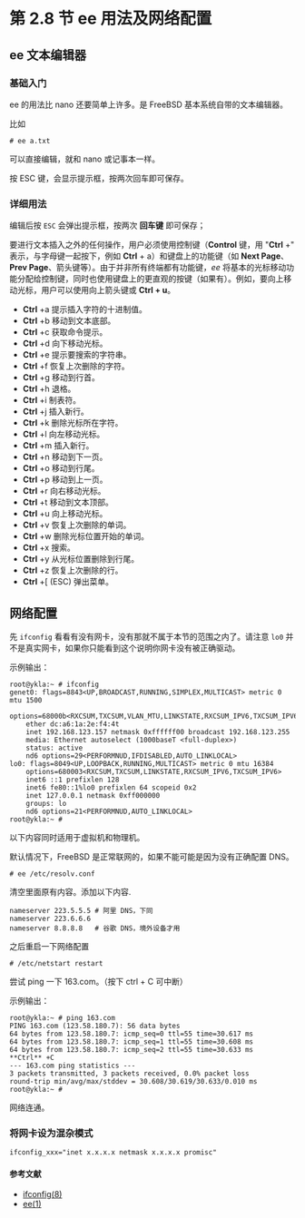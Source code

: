 # 第 2.8 节 ee 用法及网络配置

## ee 文本编辑器

### 基础入门

ee 的用法比 nano 还要简单上许多。是 FreeBSD 基本系统自带的文本编辑器。

比如

```shell-session
# ee a.txt
```

可以直接编辑，就和 nano 或记事本一样。

按 ESC 键，会显示提示框，按两次回车即可保存。

### 详细用法

编辑后按 `ESC` 会弹出提示框，按两次 **回车键** 即可保存；

要进行文本插入之外的任何操作，用户必须使用控制键（**Control** 键，用 "**Ctrl** +" 表示，与字母键一起按下，例如 **Ctrl** + a）和键盘上的功能键（如 **Next Page**、**Prev Page**、箭头键等）。由于并非所有终端都有功能键，*ee* 将基本的光标移动功能分配给控制键，同时也使用键盘上的更直观的按键（如果有）。例如，要向上移动光标，用户可以使用向上箭头键或 ****Ctrl** + u**。

- **Ctrl** +a         提示插入字符的十进制值。
- **Ctrl** +b         移动到文本底部。
- **Ctrl** +c         获取命令提示。
- **Ctrl** +d         向下移动光标。
- **Ctrl** +e         提示要搜索的字符串。
- **Ctrl** +f         恢复上次删除的字符。
- **Ctrl** +g         移动到行首。
- **Ctrl** +h         退格。
- **Ctrl** +i         制表符。
- **Ctrl** +j         插入新行。
- **Ctrl** +k         删除光标所在字符。
- **Ctrl** +l         向左移动光标。
- **Ctrl** +m         插入新行。
- **Ctrl** +n         移动到下一页。
- **Ctrl** +o         移动到行尾。
- **Ctrl** +p         移动到上一页。
- **Ctrl** +r         向右移动光标。
- **Ctrl** +t         移动到文本顶部。
- **Ctrl** +u         向上移动光标。
- **Ctrl** +v         恢复上次删除的单词。
- **Ctrl** +w         删除光标位置开始的单词。
- **Ctrl** +x         搜索。
- **Ctrl** +y         从光标位置删除到行尾。
- **Ctrl** +z         恢复上次删除的行。
- **Ctrl** +\[ (ESC)   弹出菜单。

## 网络配置

先 `ifconfig` 看看有没有网卡，没有那就不属于本节的范围之内了。请注意 `lo0` 并不是真实网卡，如果你只能看到这个说明你网卡没有被正确驱动。

示例输出：

```shell-session
root@ykla:~ # ifconfig
genet0: flags=8843<UP,BROADCAST,RUNNING,SIMPLEX,MULTICAST> metric 0 mtu 1500
	options=68000b<RXCSUM,TXCSUM,VLAN_MTU,LINKSTATE,RXCSUM_IPV6,TXCSUM_IPV6>
	ether dc:a6:1a:2e:f4:4t
	inet 192.168.123.157 netmask 0xffffff00 broadcast 192.168.123.255
	media: Ethernet autoselect (1000baseT <full-duplex>)
	status: active
	nd6 options=29<PERFORMNUD,IFDISABLED,AUTO_LINKLOCAL>
lo0: flags=8049<UP,LOOPBACK,RUNNING,MULTICAST> metric 0 mtu 16384
	options=680003<RXCSUM,TXCSUM,LINKSTATE,RXCSUM_IPV6,TXCSUM_IPV6>
	inet6 ::1 prefixlen 128
	inet6 fe80::1%lo0 prefixlen 64 scopeid 0x2
	inet 127.0.0.1 netmask 0xff000000
	groups: lo
	nd6 options=21<PERFORMNUD,AUTO_LINKLOCAL>
root@ykla:~ #
```

以下内容同时适用于虚拟机和物理机。

默认情况下，FreeBSD 是正常联网的，如果不能可能是因为没有正确配置 DNS。

```shell-session
# ee /etc/resolv.conf
```

清空里面原有内容。添加以下内容.

```shell-session
nameserver 223.5.5.5 # 阿里 DNS，下同
nameserver 223.6.6.6
nameserver 8.8.8.8   # 谷歌 DNS，境外设备才用
```

之后重启一下网络配置

```shell-session
# /etc/netstart restart
```

尝试 ping 一下 163.com。（按下 ctrl + C 可中断）

示例输出：

```shell-session
root@ykla:~ # ping 163.com
PING 163.com (123.58.180.7): 56 data bytes
64 bytes from 123.58.180.7: icmp_seq=0 ttl=55 time=30.617 ms
64 bytes from 123.58.180.7: icmp_seq=1 ttl=55 time=30.608 ms
64 bytes from 123.58.180.7: icmp_seq=2 ttl=55 time=30.633 ms
**Ctrl** +C
--- 163.com ping statistics ---
3 packets transmitted, 3 packets received, 0.0% packet loss
round-trip min/avg/max/stddev = 30.608/30.619/30.633/0.010 ms
root@ykla:~ #
```

网络连通。


### 将网卡设为混杂模式

```shell-session
ifconfig_xxx="inet x.x.x.x netmask x.x.x.x promisc"
```
#### 参考文献

- [ifconfig(8)](https://man.freebsd.org/cgi/man.cgi?ifconfig(8))
- [ee(1)](https://man.freebsd.org/cgi/man.cgi?ee(1))

